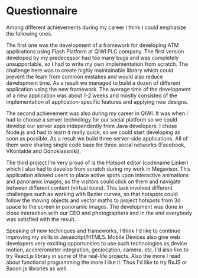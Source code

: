 # Questionnaire

Among different achievements during my career I think I could emphasize the following ones.

The first one was the development of a framework for developing ATM applications using Flash Platform at QIWI PLC company.
The first version developed by my predecessor had too many bugs and was completely unsupportable, so I had to write my
 own implementation from scratch. The challenge here was to create highly maintainable library which could prevent the team from common mistakes and would also reduce development time.
 As a result we managed to build a dozen of different application using the new framework.
 The average time of the development of a new application was about 1-2 weeks and mostly consisted of the implementation of application-specific features and applying new designs.
 
The second achievement was also during my career in QIWI. It was when I had to choose a server technology for our social platform so we could develop our server apps independently from Java developers.
I chose Node.js and had to learn it really quick, so we could start developing as soon as possible. As a result we build three server-side applications. All of them were sharing single code base for three social networks (Facebook, VKontakte and Odnoklassniki).

The third project I'm very proud of is the Hotspot editor (codename Linker) which I also had to develop from scratch during my work in Megavisor. This application allowed users
 to place active spots upon interactive animations and panoramic images, so the visitors could click on them and navigate between different content (virtual tours).
 This task involved different challenges such as working with Bezier curves, so that hotspots could follow the moving objects and vector maths to project hotspots from 3d space to the screen in panoramic images.
 The development was done in close interaction with our CEO and photographers and in the end everybody was satisfied with the result.
 
Speaking of new techniques and frameworks, I think I'd like to continue improving my skills in Javascript/HTML5. Mobile Devices also give web developers very exciting opportunities to use such technologies as device motion, accelerometer integration, geolocation, camera, etc.
I'd also like to try React.js library in some of the real-life projects. Also the more I read about functional programming the more I like it. Thus I'd like to try RxJS or Bacon.js libraries as well.
 
 